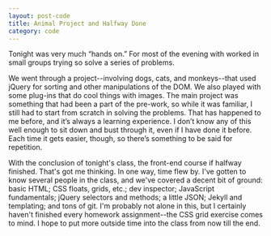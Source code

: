```yaml
---
layout: post-code
title: Animal Project and Halfway Done
category: code
---
```

Tonight was very much “hands on.” For most of the evening with worked in small groups trying so solve a series of problems.

We went through a project--involving dogs, cats, and monkeys--that used jQuery for sorting and other manipulations of the DOM. We also played with some plug-ins that do cool things with images. The main project was something that had been a part of the pre-work, so while it was familiar, I still had to start from scratch in solving the problems. That has happened to me before, and it’s always a learning experience. I don’t know any of this well enough to sit down and bust through it, even if I have done it before. Each time it gets easier, though, so there’s something to be said for repetition. 

With the conclusion of tonight's class, the front-end course if halfway finished. That's got me thinking. In one way, time flew by. I've gotten to know several people in the class, and we've covered a decent bit of ground: basic HTML; CSS floats, grids, etc.; dev inspector; JavaScript fundamentals; jQuery selectors and methods; a little JSON; Jekyll and templating; and tons of git. I'm probably not alone in this, but I certainly haven't finished every homework assignment--the CSS grid exercise comes to mind. I hope to put more outside time into the class from now till the end. 